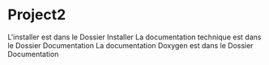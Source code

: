 # Project2

L'installer est dans le Dossier Installer 
La documentation technique est dans le Dossier Documentation
La documentation Doxygen est dans le Dossier Documentation
